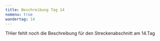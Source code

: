 ```yaml
---
title: Beschreibung Tag 14
nomenu: true
wandertag: 14
---
```


THier fehlt noch die Beschreibung für den Streckenabschnitt am 14.Tag

